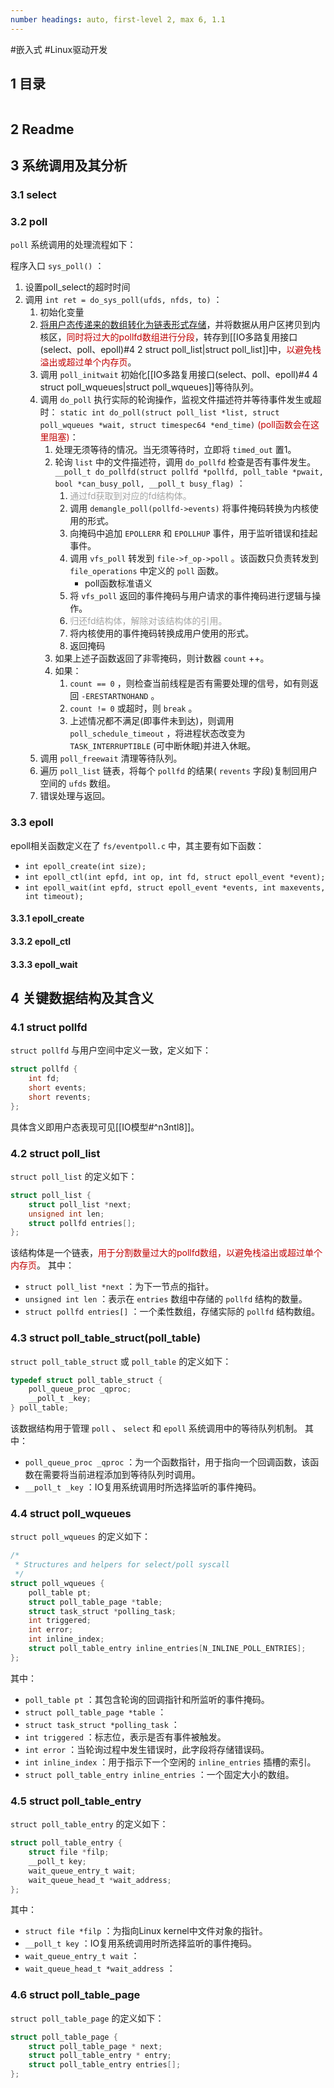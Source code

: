 ```yaml
---
number headings: auto, first-level 2, max 6, 1.1
---
```

#嵌入式 #Linux驱动开发 

## 1 目录

```toc
```

## 2 Readme



## 3 系统调用及其分析

### 3.1 select



### 3.2 poll

`poll` 系统调用的处理流程如下：

程序入口 `sys_poll()` ：
1. 设置poll_select的超时时间
2. 调用 `int ret = do_sys_poll(ufds, nfds, to)` ：
	1. 初始化变量
	2. <u>将用户态传递来的数组转化为链表形式存储</u>，并将数据从用户区拷贝到内核区，<font color="#c00000">同时将过大的pollfd数组进行分段</font>，转存到[[IO多路复用接口(select、poll、epoll)#4 2 struct poll_list|struct poll_list]]中，<font color="#c00000">以避免栈溢出或超过单个内存页</font>。
	3. 调用 `poll_initwait` 初始化[[IO多路复用接口(select、poll、epoll)#4 4 struct poll_wqueues|struct poll_wqueues]]等待队列。
	4. 调用 `do_poll` 执行实际的轮询操作，监视文件描述符并等待事件发生或超时： `static int do_poll(struct poll_list *list, struct poll_wqueues *wait, struct timespec64 *end_time)` <font color="#c00000">(poll函数会在这里阻塞)</font>：
		1. 处理无须等待的情况。当无须等待时，立即将 `timed_out` 置1。
		2. 轮询 `list` 中的文件描述符，调用 `do_pollfd` 检查是否有事件发生。 `__poll_t do_pollfd(struct pollfd *pollfd, poll_table *pwait, bool *can_busy_poll, __poll_t busy_flag)` ：
			1. <font color="#a5a5a5">通过fd获取到对应的fd结构体。</font>
			2. 调用 `demangle_poll(pollfd->events)` 将事件掩码转换为内核使用的形式。
			3. 向掩码中追加 `EPOLLERR` 和 `EPOLLHUP` 事件，用于监听错误和挂起事件。
			4. 调用 `vfs_poll` 转发到 `file->f_op->poll` 。该函数只负责转发到 `file_operations` 中定义的 `poll` 函数。
				- poll函数标准语义
			5. 将 `vfs_poll` 返回的事件掩码与用户请求的事件掩码进行逻辑与操作。
			6. <font color="#a5a5a5">归还fd结构体，解除对该结构体的引用。</font>
			7. 将内核使用的事件掩码转换成用户使用的形式。
			8. 返回掩码
		3. 如果上述子函数返回了非零掩码，则计数器 `count` ++。
		4. 如果：
			1. `count == 0` ，则检查当前线程是否有需要处理的信号，如有则返回 `-ERESTARTNOHAND` 。
			2. `count != 0` 或超时，则 `break` 。
			3. 上述情况都不满足(即事件未到达)，则调用 `poll_schedule_timeout` ，将进程状态改变为 `TASK_INTERRUPTIBLE` (可中断休眠)并进入休眠。
	5. 调用 `poll_freewait` 清理等待队列。
	6. 遍历 `poll_list` 链表，将每个 `pollfd` 的结果( `revents` 字段)复制回用户空间的 `ufds` 数组。
	7. 错误处理与返回。

### 3.3 epoll

epoll相关函数定义在了 `fs/eventpoll.c` 中，其主要有如下函数：
- `int epoll_create(int size);`
- `int epoll_ctl(int epfd, int op, int fd, struct epoll_event *event);`
- `int epoll_wait(int epfd, struct epoll_event *events, int maxevents, int timeout);`

#### 3.3.1 epoll_create


#### 3.3.2 epoll_ctl


#### 3.3.3 epoll_wait


## 4 关键数据结构及其含义

### 4.1 struct pollfd

`struct pollfd` 与用户空间中定义一致，定义如下：

```C
struct pollfd {
	int fd;
	short events;
	short revents;
};
```

具体含义即用户态表现可见[[IO模型#^n3ntl8]]。

### 4.2 struct poll_list

`struct poll_list` 的定义如下：

```C
struct poll_list {
	struct poll_list *next;
	unsigned int len;
	struct pollfd entries[];
};
```

该结构体是一个链表，<font color="#c00000">用于分割数量过大的pollfd数组，以避免栈溢出或超过单个内存页</font>。
其中：
- `struct poll_list *next` ：为下一节点的指针。
- `unsigned int len` ：表示在 `entries` 数组中存储的 `pollfd` 结构的数量。
- `struct pollfd entries[]` ：一个柔性数组，存储实际的 `pollfd` 结构数组。

### 4.3 struct poll_table_struct(poll_table)

`struct poll_table_struct` 或 `poll_table` 的定义如下：

```C
typedef struct poll_table_struct {
	poll_queue_proc _qproc;
	__poll_t _key;
} poll_table;
```

该数据结构用于管理 `poll` 、 `select` 和 `epoll` 系统调用中的等待队列机制。
其中：
- `poll_queue_proc _qproc` ：为一个函数指针，用于指向一个回调函数，该函数在需要将当前进程添加到等待队列时调用。
- `__poll_t _key` ：IO复用系统调用时所选择监听的事件掩码。

### 4.4 struct poll_wqueues

`struct poll_wqueues` 的定义如下：

```C
/*
 * Structures and helpers for select/poll syscall
 */
struct poll_wqueues {
	poll_table pt;
	struct poll_table_page *table;
	struct task_struct *polling_task;
	int triggered;
	int error;
	int inline_index;
	struct poll_table_entry inline_entries[N_INLINE_POLL_ENTRIES];
};
```

其中：
- `poll_table pt` ：其包含轮询的回调指针和所监听的事件掩码。
- `struct poll_table_page *table` ：
- `struct task_struct *polling_task` ：
- `int triggered` ：标志位，表示是否有事件被触发。
- `int error` ：当轮询过程中发生错误时，此字段将存储错误码。
- `int inline_index` ：用于指示下一个空闲的 `inline_entries` 插槽的索引。
- `struct poll_table_entry inline_entries` ：一个固定大小的数组。

### 4.5 struct poll_table_entry

`struct poll_table_entry` 的定义如下：

```C
struct poll_table_entry {
	struct file *filp;
	__poll_t key;
	wait_queue_entry_t wait;
	wait_queue_head_t *wait_address;
};
```

其中：
- `struct file *filp` ：为指向Linux kernel中文件对象的指针。
- `__poll_t key` ：IO复用系统调用时所选择监听的事件掩码。
- `wait_queue_entry_t wait` ：
- `wait_queue_head_t *wait_address` ：

### 4.6 struct poll_table_page

`struct poll_table_page` 的定义如下：

```C
struct poll_table_page {
	struct poll_table_page * next;
	struct poll_table_entry * entry;
	struct poll_table_entry entries[];
};
```

